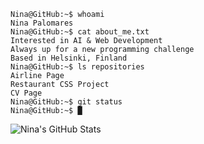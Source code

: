 ```console
Nina@GitHub:~$ whoami
Nina Palomares
Nina@GitHub:~$ cat about_me.txt
Interested in AI & Web Development
Always up for a new programming challenge
Based in Helsinki, Finland
Nina@GitHub:~$ ls repositories
Airline Page
Restaurant CSS Project
CV Page
Nina@GitHub:~$ git status
Nina@GitHub:~$ █
```
<img src="https://github-readme-stats.vercel.app/api?username=ninouilleuh&show_icons=true&theme=radical" alt="Nina's GitHub Stats">
